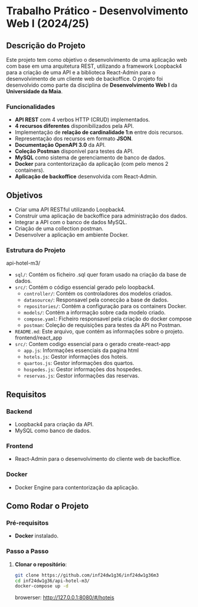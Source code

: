 # Trabalho Prático - Desenvolvimento Web I (2024/25)

## Descrição do Projeto

Este projeto tem como objetivo o desenvolvimento de uma aplicação web com base em uma arquitetura REST, utilizando a framework Loopback4 para a criação de uma API e a biblioteca React-Admin para o desenvolvimento de um cliente web de backoffice. O projeto foi desenvolvido como parte da disciplina de **Desenvolvimento Web I** da **Universidade da Maia**.

### Funcionalidades

- **API REST** com 4 verbos HTTP (CRUD) implementados.
- **4 recursos diferentes** disponibilizados pela API.
- Implementação de **relação de cardinalidade 1:n** entre dois recursos.
- Representação dos recursos em formato **JSON**.
- **Documentação OpenAPI 3.0** da API.
- **Coleção Postman** disponível para testes da API.
- **MySQL** como sistema de gerenciamento de banco de dados.
- **Docker** para contentorização da aplicação (com pelo menos 2 containers).
- **Aplicação de backoffice** desenvolvida com React-Admin.

## Objetivos

- Criar uma API RESTful utilizando Loopback4.
- Construir uma aplicação de backoffice para administração dos dados.
- Integrar a API com o banco de dados MySQL.
- Criação de uma collection postman.
- Desenvolver a aplicação em ambiente Docker.

### Estrutura do Projeto

api-hotel-m3/
   - `sql/`: Contém os ficheiro .sql quer foram usado na criação da base de dados.
   - `src/`: Contém o código essencial gerado pelo loopback4.
      - `controller/`: Contém os controladores dos modelos criados.
      - `datasource/`: Responsavel pela conecção a base de dados.
      - `repositories/`: Contém a configuração para os containers Docker.
      - `models/`: Contém a informação sobre cada modelo criado.
      - `compose.yaml`: Ficheiro responsavel pela criação do docker compose
      - `postman`: Coleção de requisições para testes da API no Postman.
   - `README.md`: Este arquivo, que contém as informações sobre o projeto.
frontend/react_app
   - `src/`: Contem codigo essencial para o gerado create-react-app
      -  `app.js`: Informações essenciais da pagina html 
      -  `hotels.js`: Gestor informações dos hoteis. 
      -  `quartos.js`: Gestor informações dos quartos.
      -  `hospedes.js`: Gestor informações dos hospedes.
      -  `reservas.js`: Gestor informações das reservas.

## Requisitos

### Backend

- Loopback4 para criação da API.
- MySQL como banco de dados.

### Frontend

- React-Admin para o desenvolvimento do cliente web de backoffice.

### Docker

- Docker Engine para contentorização da aplicação.

## Como Rodar o Projeto

### Pré-requisitos

- **Docker** instalado.

### Passo a Passo

1. **Clonar o repositório**:

   ```bash
   git clone https://github.com/inf24dw1g36/inf24dw1g36m3
   cd inf24dw1g36/api-hotel-m3/
   docker-compose up -d
   ```
   browerser: http://127.0.0.1:8080/#/hoteis
